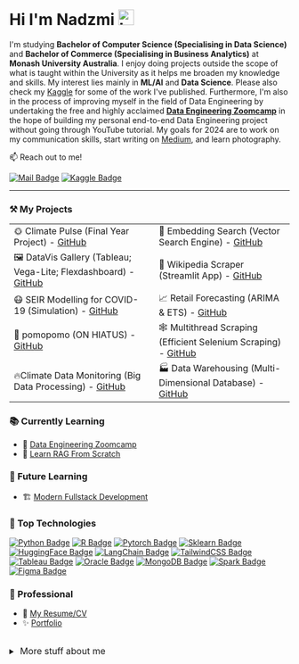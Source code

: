 # Hi I'm Nadzmi <img src="https://user-images.githubusercontent.com/1303154/88677602-1635ba80-d120-11ea-84d8-d263ba5fc3c0.gif" width="28px" height="28px" alt="hi">

I'm studying **Bachelor of Computer Science (Specialising in Data Science)** and **Bachelor of Commerce (Specialising in Business Analytics)** at **Monash University Australia**. I enjoy doing projects outside the scope of what is taught within the University as it helps me broaden my knowledge and skills. My interest lies mainly in **ML/AI** and **Data Science**. Please also check my [Kaggle](https://www.kaggle.com/nadzmiagthomas) for some of the work I've published. Furthermore, I'm also in the process of improving myself in the field of Data Engineering by undertaking the free and highly acclaimed **[Data Engineering Zoomcamp](https://dezoomcamp.streamlit.app/)** in the hope of building my personal end-to-end Data Engineering project without going through YouTube tutorial. My goals for 2024 are to work on my communication skills, start writing on [Medium](https://medium.com/), and learn photography.

📫 Reach out to me!

[![Mail Badge](https://img.shields.io/badge/-nadzmiagthomas-c0392b?style=flat&labelColor=c0392b&logo=gmail&logoColor=white)](mailto:nadzmiagthomas@gmail.com)
[![Kaggle Badge](https://img.shields.io/badge/-Nadzmi-1ca0f1?style=flat&labelColor=1ca0f1&logo=kaggle&logoColor=white&link=https://www.kaggle.com/nadzmiagthomas)](https://www.kaggle.com/nadzmiagthomas)

---
### ⚒️ My Projects

<div width="100%" align="left">
  <table align="centre">
      <tr>
          <td>🌞 Climate Pulse (Final Year Project) - <a href="https://github.com/Kuuruprasath/Climate-Pulse">GitHub</a></td>
          <td>🔎 Embedding Search (Vector Search Engine) - <a href="https://github.com/nadzmi27/EmbeddingSearch">GitHub</a></td>
      </tr>
        <tr>
          <td>🖼️ DataVis Gallery (Tableau; Vega-Lite; Flexdashboard) - <a href="https://github.com/nadzmi27/DataVis">GitHub</a></td>
          <td>📖 Wikipedia Scraper (Streamlit App) - <a href="https://github.com/nadzmi27/Wikipedia-Scraper">GitHub</a></td>
      </tr>
      <tr>
          <td>😷 SEIR Modelling for COVID-19 (Simulation) - <a href="https://github.com/nadzmi27/SEIR-Modelling-for-COVID19">GitHub</a></td>
          <td>📈 Retail Forecasting (ARIMA & ETS) - <a href="https://github.com/nadzmi27/Retail-Forecasting">GitHub</a></td>
      </tr>
      <tr>
          <td>🍵 pomopomo (ON HIATUS) - <a href="https://github.com/nadzmi27/pomopomo">GitHub</a></td>
          <td>🕸️ Multithread Scraping (Efficient Selenium Scraping) - <a href="https://github.com/nadzmi27/Multithread-Webscraping">GitHub</a></td>
      </tr>
      <tr>
          <td>🔥Climate Data Monitoring (Big Data Processing) - <a href="https://github.com/nadzmi27/Climate-Data-Monitoring">GitHub</a></td>
          <td>🏭 Data Warehousing (Multi-Dimensional Database) - <a href="https://github.com/nadzmi27/Data-Warehousing-Assignment">GitHub</a></td>
      </tr>
  </table>
</div>

### 📚 Currently Learning

- 🚀 [Data Engineering Zoomcamp](https://github.com/DataTalksClub/data-engineering-zoomcamp)
- 💾 [Learn RAG From Scratch](https://www.youtube.com/watch?v=sVcwVQRHIc8)

### 🔮 Future Learning
- 🏗️ [Modern Fullstack Development](https://fullstackopen.com/en/about)
<!-- Add skillsets -->

### 🏅 Top Technologies
[![Python Badge](https://img.shields.io/badge/-Python-3776AB?style=for-the-badge&labelColor=black&logo=python)](#) 
[![R Badge](https://img.shields.io/badge/-R-2165B6?style=for-the-badge&labelColor=black&logo=r)](#)
[![Pytorch Badge](https://img.shields.io/badge/-Pytorch-C13E24?style=for-the-badge&labelColor=black&logo=pytorch)](#) 
[![Sklearn Badge](https://img.shields.io/badge/-SkLearn-F7931E?style=for-the-badge&labelColor=black&logo=scikitlearn)](#) 
[![HuggingFace Badge](https://img.shields.io/badge/-HuggingFace-FF9D00?style=for-the-badge&labelColor=black&logo=huggingface)](#)
[![LangChain Badge](https://img.shields.io/badge/-LangChain-1C3C3C?style=for-the-badge&labelColor=black&logo=langchain)](#) 
[![TailwindCSS Badge](https://img.shields.io/badge/-Tailwind_CSS-34B4F3?style=for-the-badge&labelColor=black&logo=tailwindcss)](#) 
[![Tableau Badge](https://img.shields.io/badge/-Tableau-E6782D?style=for-the-badge&labelColor=black&logo=tableau&logoColor=white)](#) 
[![Oracle Badge](https://img.shields.io/badge/-Oracle_SQL-C94634?style=for-the-badge&labelColor=black&logo=oracle)](#) 
[![MongoDB Badge](https://img.shields.io/badge/-MongoDB-09934E?style=for-the-badge&labelColor=black&logo=mongodb)](#) 
[![Spark Badge](https://img.shields.io/badge/-Apache_Spark-E25A1C?style=for-the-badge&labelColor=black&logo=apachespark)](#) 
[![Figma Badge](https://img.shields.io/badge/-Figma-F24E1E?style=for-the-badge&labelColor=black&logo=figma)](#) 

### 💼 Professional
<!-- Make resume and portfolio -->
- 📃 [My Resume/CV](#)
- ✨ [Portfolio](#)

<br>
<details>
<summary>
  <span  style="font-size:12pt">‎ More stuff about me </span>
</summary>

<br >
I love learning new things, therefore I have a wide range of hobbies. This includes playing guitar, skateboarding, rollerblading, ice-skating and more. I also love to stay active by doing callisthenics and running. Most importantly, I love to have fun >:)

</details>
